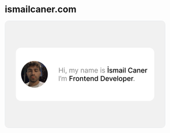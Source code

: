 # ismailcaner.com

<img src="public/images/og.png" alt="ismaikcaner.com — İsmail Caner" style="border-radius: 12px; border: 1px solid #e5e7eb" />

<br>
<br>
